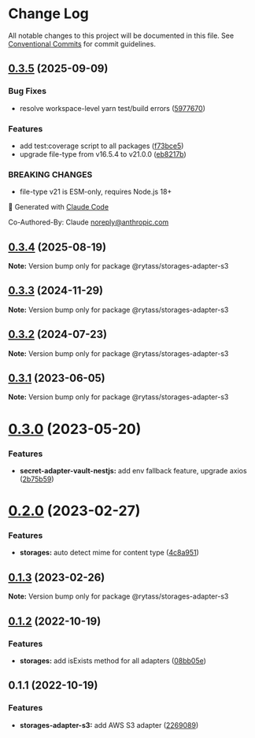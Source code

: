 # Change Log

All notable changes to this project will be documented in this file.
See [Conventional Commits](https://conventionalcommits.org) for commit guidelines.

## [0.3.5](https://github.com/Rytass/Utils/compare/@rytass/storages-adapter-s3@0.3.4...@rytass/storages-adapter-s3@0.3.5) (2025-09-09)

### Bug Fixes

- resolve workspace-level yarn test/build errors ([5977670](https://github.com/Rytass/Utils/commit/597767019b79691cb373d34df089369b585e64fb))

### Features

- add test:coverage script to all packages ([f73bce5](https://github.com/Rytass/Utils/commit/f73bce52024d453755824fa6af784f13da50061f))
- upgrade file-type from v16.5.4 to v21.0.0 ([eb8217b](https://github.com/Rytass/Utils/commit/eb8217b76c4a0d74061f782c082fd4183961bb12))

### BREAKING CHANGES

- file-type v21 is ESM-only, requires Node.js 18+

🤖 Generated with [Claude Code](https://claude.ai/code)

Co-Authored-By: Claude <noreply@anthropic.com>

## [0.3.4](https://github.com/Rytass/Utils/compare/@rytass/storages-adapter-s3@0.3.3...@rytass/storages-adapter-s3@0.3.4) (2025-08-19)

**Note:** Version bump only for package @rytass/storages-adapter-s3

## [0.3.3](https://github.com/Rytass/Utils/compare/@rytass/storages-adapter-s3@0.3.2...@rytass/storages-adapter-s3@0.3.3) (2024-11-29)

**Note:** Version bump only for package @rytass/storages-adapter-s3

## [0.3.2](https://github.com/Rytass/Utils/compare/@rytass/storages-adapter-s3@0.3.1...@rytass/storages-adapter-s3@0.3.2) (2024-07-23)

**Note:** Version bump only for package @rytass/storages-adapter-s3

## [0.3.1](https://github.com/Rytass/Utils/compare/@rytass/storages-adapter-s3@0.3.0...@rytass/storages-adapter-s3@0.3.1) (2023-06-05)

**Note:** Version bump only for package @rytass/storages-adapter-s3

# [0.3.0](https://github.com/Rytass/Utils/compare/@rytass/storages-adapter-s3@0.2.0...@rytass/storages-adapter-s3@0.3.0) (2023-05-20)

### Features

- **secret-adapter-vault-nestjs:** add env fallback feature, upgrade axios ([2b75b59](https://github.com/Rytass/Utils/commit/2b75b59926ad024a8c549bfdecaf49835df5a6f5))

# [0.2.0](https://github.com/Rytass/Utils/compare/@rytass/storages-adapter-s3@0.1.3...@rytass/storages-adapter-s3@0.2.0) (2023-02-27)

### Features

- **storages:** auto detect mime for content type ([4c8a951](https://github.com/Rytass/Utils/commit/4c8a9515a1852d8431a6e9e1345d79b3e652de0c))

## [0.1.3](https://github.com/Rytass/Utils/compare/@rytass/storages-adapter-s3@0.1.2...@rytass/storages-adapter-s3@0.1.3) (2023-02-26)

**Note:** Version bump only for package @rytass/storages-adapter-s3

## [0.1.2](https://github.com/Rytass/Utils/compare/@rytass/storages-adapter-s3@0.1.1...@rytass/storages-adapter-s3@0.1.2) (2022-10-19)

### Features

- **storages:** add isExists method for all adapters ([08bb05e](https://github.com/Rytass/Utils/commit/08bb05e669004dcc3a4f3e219a0c363ce9e9ef1a))

## 0.1.1 (2022-10-19)

### Features

- **storages-adapter-s3:** add AWS S3 adapter ([2269089](https://github.com/Rytass/Utils/commit/2269089b63bc387662c558123525a91a26a36e17))
